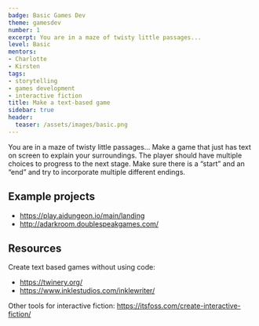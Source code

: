 ```yaml
---
badge: Basic Games Dev
theme: gamesdev
number: 1
excerpt: You are in a maze of twisty little passages...
level: Basic
mentors:
- Charlotte
- Kirsten
tags:
- storytelling
- games development
- interactive fiction
title: Make a text-based game
sidebar: true
header:
  teaser: /assets/images/basic.png
---
```

You are in a maze of twisty little passages... Make a game that just has text on screen to explain your surroundings. The player should have multiple choices to progress to the next stage. Make sure there is a “start” and an “end” and try to incorporate multiple different endings.

## Example projects
* <a href="https://play.aidungeon.io/main/landing" rel="noopener">https://play.aidungeon.io/main/landing</a> 
* <a href="http://adarkroom.doublespeakgames.com/" rel="noopener">http://adarkroom.doublespeakgames.com/</a>
 

## Resources
Create text based games without using code: 
* <a href="https://twinery.org/" rel="noopener">https://twinery.org/</a> 
* <a href="https://www.inklestudios.com/inklewriter/" rel="noopener">https://www.inklestudios.com/inklewriter/</a> 

Other tools for interactive fiction: <a href="https://itsfoss.com/create-interactive-fiction/" rel="noopener">https://itsfoss.com/create-interactive-fiction/</a>

